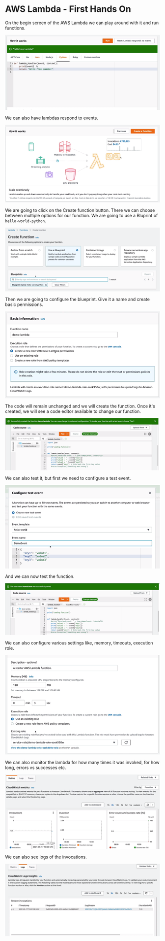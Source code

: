 # AWS Lambda - First Hands On

On the begin screen of the AWS Lambda we can play around with it and run functions.

![](img/2022-05-12-06-47-59.png)

We can also have lambdas respond to events.

![](img/2022-05-12-06-49-24.png)

We are going to click on the Create function button. There we can choose between multiple options for our function. We are going to use a Bluprint of `hello-world-python`.

![](img/2022-05-12-06-50-04.png)

Then we are going to configure the blueprint. Give it a name and create basic permissions.

![](img/2022-05-12-06-51-17.png)

The code will remain unchanged and we will create the function. Once it's created, we will see a code editor available to change our function.

![](img/2022-05-12-06-52-28.png)

We can also test it, but first we need to configure a test event.

![](img/2022-05-12-06-53-04.png)

And we can now test the function.

![](img/2022-05-12-06-53-46.png)

We can also configure various settings like, memory, timeouts, execution role.

![](img/2022-05-12-06-54-59.png)

We can also monitor the lambda for how many times it was invoked, for how long, errors vs successes etc.

![](img/2022-05-12-06-56-07.png)

We can also see logs of the invocations.

![](img/2022-05-12-06-56-42.png)

